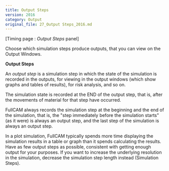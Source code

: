 ```yaml
---
title: Output Steps
version: 2016
category: Output
original_file: 27_Output Steps_2016.md
---
```


[Timing page : *Output Steps* panel]

Choose which simulation steps produce outputs, that you can view on the
Output Windows.

**Output Steps**

An *output step* is a simulation step in which the state of the
simulation is recorded in the outputs, for viewing in the output windows
(which show graphs and tables of results), for risk analysis, and so on.

The simulation state is recorded at the END of the output step, that is,
after the movements of material for that step have occurred.

FullCAM always records the simulation step at the beginning and the end
of the simulation, that is, the "step immediately before the simulation
starts" (as it were) is always an output step, and the last step of the
simulation is always an output step.

In a plot simulation, FullCAM typically spends more time displaying the
simulation results in a table or graph than it spends calculating the
results. Have as few output steps as possible, consistent with getting
enough output for your purposes. If you want to increase the underlying
resolution in the simulation, decrease the simulation step length
instead (Simulation Steps).
